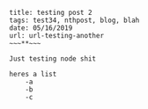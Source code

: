 ~~~**~~~
title: testing post 2
tags: test34, nthpost, blog, blah
date: 05/16/2019
url: url-testing-another
~~~**~~~

Just testing node shit

heres a list
    -a
    -b
    -c
